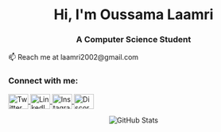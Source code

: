 <h1 align="center">Hi, I'm Oussama Laamri</h1> <h3 align="center">A Computer Science Student</h3>
📫 Reach me at laamri2002@gmail.com
<h3 align="left">Connect with me:</h3> <p align="left"> <a href="https://twitter.com/oussamalaamri" target="blank"> <img align="center" src="https://raw.githubusercontent.com/rahuldkjain/github-profile-readme-generator/master/src/images/icons/Social/twitter.svg" alt="Twitter" height="30" width="40" /> </a> <a href="https://www.linkedin.com/in/oussama-laamri-9619b0216/" target="blank"> <img align="center" src="https://raw.githubusercontent.com/rahuldkjain/github-profile-readme-generator/master/src/images/icons/Social/linked-in-alt.svg" alt="LinkedIn" height="30" width="40" /> </a> <a href="https://instagram.com/ous.ouy" target="blank"> <img align="center" src="https://raw.githubusercontent.com/rahuldkjain/github-profile-readme-generator/master/src/images/icons/Social/instagram.svg" alt="Instagram" height="30" width="40" /> </a> <a href="https://discordapp.com/users/661636085012758586" target="blank"> <img align="center" src="https://raw.githubusercontent.com/rahuldkjain/github-profile-readme-generator/master/src/images/icons/Social/discord.svg" alt="Discord" height="30" width="40" /> </a> </p> <p align="center"> <img src="https://github-readme-stats.vercel.app/api/top-langs?username=ouya01&show_icons=true&locale=en&layout=compact" alt="GitHub Stats" /> </p>
